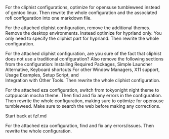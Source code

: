 For the cliphist configurations, optimize for opensuse tumbleweed instead of gentoo linux. Then rewrite the whole configuration and the associated rofi configuration into one markdown file.

For the attached cliphist configuration, remove the additional themes. Remove the desktop environments. Instead optimize for hyprland only. You only need to specify the cliphist part for hyprland. Then rewrite the whole configuration.

For the attached cliphist configuration, are you sure of the fact that cliphist does not use a traditional configuration? Also remove the following sections from the configuration: Installing Required Packages, Simple Launcher Alternative, Keyboard shortcuts For other Window Managers, X11 support, Usage Examples, Setup Script, and  
Integration with Other Tools. Then rewrite the whole cliphist configuration.


For the attached eza configuration, switch from tokyonight night theme to catppuccin mocha theme.  Then find and fix any errors in the configuration. Then rewrite the whole configuration, making sure to optimize for opensuse tumbleweed. Make sure to search the web before making any corrections.

Start back at fzf.md

For the attached eza configuration, find and fix any errors/issues. Then rewrite the whole configuration.
